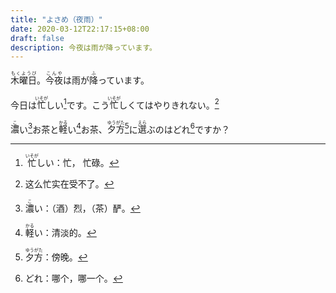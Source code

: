 ```yaml
---
title: "よさめ（夜雨）"
date: 2020-03-12T22:17:15+08:00
draft: false
description: 今夜は雨が降っています。
---
```


<ruby>木曜日<rp>(</rp><rt>もくようび</rt><rp>)</rp></ruby>。<ruby>今夜<rp>(</rp><rt>こんや</rt><rp>)</rp></ruby>は雨が<ruby>降<rp>(</rp><rt>ふ</rt><rp>)</rp></ruby>っています。

今日は<ruby>忙<rp>(</rp><rt>いそが</rt><rp>)</rp></ruby>しい[^1]です。こう<ruby>忙<rp>(</rp><rt>いそが</rt><rp>)</rp></ruby>しくてはやりきれない。[^2]

<ruby>濃<rp>(</rp><rt>こ</rt><rp>)</rp></ruby>い[^3]お茶と<ruby>軽<rp>(</rp><rt>かる</rt><rp>)</rp></ruby>い[^4]お茶、<ruby>夕方<rp>(</rp><rt>ゆうがた</rt><rp>)</rp></ruby>[^5]に<ruby>選<rp>(</rp><rt>えら</rt><rp>)</rp></ruby>ぶのはどれ[^6]ですか？

[^1]: <ruby>忙<rp>(</rp><rt>いそが</rt><rp>)</rp></ruby>しい：忙， 忙碌。
[^2]: 这么忙实在受不了。
[^3]: <ruby>濃<rp>(</rp><rt>こ</rt><rp>)</rp></ruby>い：（酒）烈，（茶）酽。
[^4]: <ruby>軽<rp>(</rp><rt>かる</rt><rp>)</rp></ruby>い：清淡的。
[^5]: <ruby>夕方<rp>(</rp><rt>ゆうがた</rt><rp>)</rp></ruby>：傍晚。
[^6]: どれ：哪个，哪一个。
